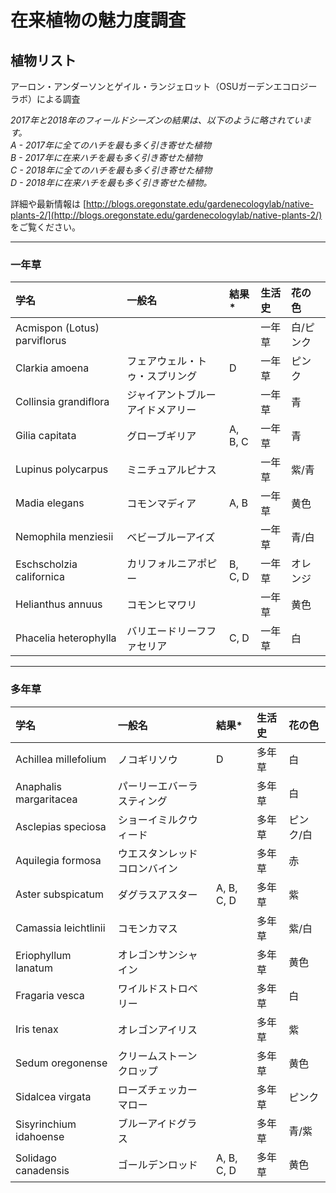 # 在来植物の魅力度調査

## 植物リスト

アーロン・アンダーソンとゲイル・ランジェロット（OSUガーデンエコロジーラボ）による調査

*2017年と2018年のフィールドシーズンの結果は、以下のように略されています。  
A - 2017年に全てのハチを最も多く引き寄せた植物  
B - 2017年に在来ハチを最も多く引き寄せた植物  
C - 2018年に全てのハチを最も多く引き寄せた植物  
D - 2018年に在来ハチを最も多く引き寄せた植物。*

詳細や最新情報は [http://blogs.oregonstate.edu/gardenecologylab/native-plants-2/](http://blogs.oregonstate.edu/gardenecologylab/native-plants-2/) をご覧ください。

---

### 一年草

| 学名                           | 一般名                  | 結果*   | 生活史      | 花の色        |
| :----------------------------- | :---------------------- | :------ | :---------- | :------------ |
| Acmispon (Lotus) parviflorus   |                         |         | 一年草      | 白/ピンク     |
| Clarkia amoena                 | フェアウェル・トゥ・スプリング | D       | 一年草      | ピンク        |
| Collinsia grandiflora          | ジャイアントブルーアイドメアリー |         | 一年草      | 青            |
| Gilia capitata                 | グローブギリア          | A, B, C | 一年草      | 青            |
| Lupinus polycarpus             | ミニチュアルピナス      |         | 一年草      | 紫/青         |
| Madia elegans                  | コモンマディア          | A, B    | 一年草      | 黄色          |
| Nemophila menziesii            | ベビーブルーアイズ      |         | 一年草      | 青/白         |
| Eschscholzia californica       | カリフォルニアポピー    | B, C, D | 一年草      | オレンジ      |
| Helianthus annuus              | コモンヒマワリ          |         | 一年草      | 黄色          |
| Phacelia heterophylla          | バリエードリーフファセリア | C, D    | 一年草      | 白            |

---

### 多年草

| 学名                    | 一般名                | 結果*      | 生活史      | 花の色      |
| :---------------------- | :-------------------- | :--------- | :---------- | :---------- |
| Achillea millefolium    | ノコギリソウ          | D          | 多年草      | 白          |
| Anaphalis margaritacea  | パーリーエバーラスティング |         | 多年草      | 白          |
| Asclepias speciosa      | ショーイミルクウィード  |           | 多年草      | ピンク/白   |
| Aquilegia formosa       | ウエスタンレッドコロンバイン |         | 多年草      | 赤          |
| Aster subspicatum       | ダグラスアスター        | A, B, C, D| 多年草      | 紫          |
| Camassia leichtlinii    | コモンカマス           |           | 多年草      | 紫/白       |
| Eriophyllum lanatum     | オレゴンサンシャイン    |           | 多年草      | 黄色        |
| Fragaria vesca          | ワイルドストロベリー    |           | 多年草      | 白          |
| Iris tenax              | オレゴンアイリス        |           | 多年草      | 紫          |
| Sedum oregonense        | クリームストーンクロップ |           | 多年草      | 黄色        |
| Sidalcea virgata        | ローズチェッカーマロー   |           | 多年草      | ピンク      |
| Sisyrinchium idahoense  | ブルーアイドグラス      |           | 多年草      | 青/紫       |
| Solidago canadensis     | ゴールデンロッド        | A, B, C, D| 多年草      | 黄色        |
